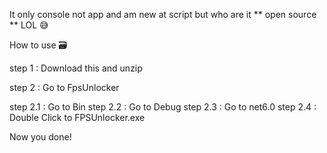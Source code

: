 It only console not app and am new at script but who are it ** open source ** LOL 😅

How to use 🗃️

step 1 : Download this and unzip

step 2 : Go to FpsUnlocker

   step 2.1 : Go to Bin
   step 2.2 : Go to Debug
   step 2.3 : Go to net6.0
   step 2.4 : Double Click to FPSUnlocker.exe

Now you done!
